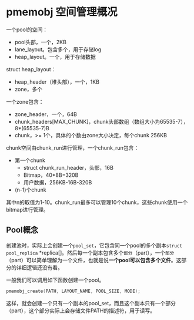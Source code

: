 # pmemobj 空间管理概况

一个pool的空间：

- pool头部，一个，2KB
- lane_layout。包含多个，用于存储log
- heap_layout。一个，用于存储数据

struct heap_layout：

- heap_header（堆头部），一个，1KB
- zone，多个

一个zone包含：

- zone_header，一个，64B
- chunk_headers[MAX_CHUNK]，chunk头部数组（数组大小为65535-7），8*(65535-7)B
- chunk，>= 1个，具体的个数由zone大小决定，每个chunk 256KB

chunk空间由chunk_run进行管理，一个chunk_run包含：

- 第一个chunk
  - struct chunk_run_header，头部，16B
  - Bitmap，40*8B=320B
  - 用户数据，256KB-16B-320B
- (n-1)个chunk

其中n的取值为1-10。chunk_run最多可以管理10个chunk，这些chunk使用一个bitmap进行管理。

## Pool概念

创建池时，实际上会创建一个`pool_set`，它包含同一个pool的多个副本`struct pool_replica` *replica[]。然后每一个副本包含多个`部分`（part），一个`部分`（part）可以简单理解为一个文件，也就是说**一个pool可以包含多个文件**。这部分的详细逻辑还没有看。

一般我们可以调用如下函数创建一个pool。

```c
pmemobj_create(PATH, LAYOUT_NAME, POOL_SIZE, MODE);
```

这样，就会创建一个只有一个副本的pool_set，而且这个副本只有一个部分（part），这个部分实际上会存储文件PATH的描述符，用于读写。


